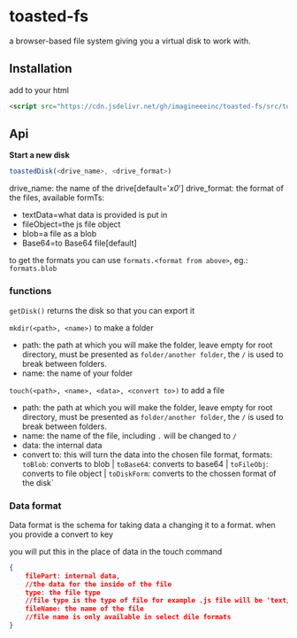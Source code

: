 # toasted-fs
a browser-based file system giving you a virtual disk to work with.

## Installation
add to your html
```html
<script src="https://cdn.jsdelivr.net/gh/imagineeeinc/toasted-fs/src/toasted-fs.js"></script>
```
## Api
**Start a new disk**
```js
toastedDisk(<drive_name>, <drive_format>)
```
drive_name: the name of the drive[default='_x0_']
drive_format: the format of the files, available formTs:
- textData=what data is provided is put in
- fileObject=the js file object
- blob=a file as a blob
- Base64=to Base64 file[default]

to get the formats you can use `formats.<format from above>`, eg.: `formats.blob`

### functions
`getDisk()`
returns the disk so that you can export it

`mkdir(<path>, <name>)`
to make a folder
- path: the path at which you will make the folder, leave empty for root directory, must be presented as `folder/another folder`, the `/` is used to break between folders.
- name: the name of your folder

`touch(<path>, <name>, <data>, <convert to>)`
to add a file
- path: the path at which you will make the folder, leave empty for root directory, must be presented as `folder/another folder`, the `/` is used to break between folders.
- name: the name of the file, including `.` will be changed to `/`
- data: the internal data
- convert to: this will turn the data into the chosen file format, formats: `toBlob`: converts to blob | `toBase64`: converts to base64 | `toFileObj`: converts to file object | `toDiskForm`: converts to the chossen format of the disk`

### Data format
Data format is the schema for taking data a changing it to a format. when you provide a convert to key

you will put this in the place of data in the touch command
```json
{
    filePart: internal data,
    //the data for the inside of the file
    type: the file type
    //file type is the type of file for example .js file will be 'text/js'
    fileName: the name of the file
    //file name is only available in select dile formats
}
